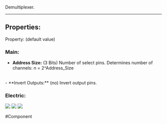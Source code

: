 
Demultiplexer.

---

## Properties:

Property: (default value)

### Main:
- **Address Size:** (3 Bits)
   Number of select pins.
   Determines number of channels: n = 2^Address_Size
<br>
- **Invert Outputs:** (no)
   Invert output pins.

### Electric:
![](Logic%20Components#Inputs)
![](Logic%20Components#Outputs)
![](Logic%20Components#Edges)

#Component 